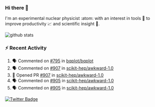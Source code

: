 ### Hi there 👋 

I'm an experimental nuclear physicist :atom: with an interest in tools :wrench: to improve productivity :chart_with_upwards_trend: and scientific insight :telescope:.

![github stats](https://github-readme-stats.vercel.app/api?username=agoose77&show_icons=true&hide_rank=true&hide_title=true&bg_color=30,e76445,904e95&text_color=efe3ec&icon_color=efe3ec)
<!--
**agoose77/agoose77** is a ✨ _special_ ✨ repository because its `README.md` (this file) appears on your GitHub profile.

Here are some ideas to get you started:

- 🔭 I’m currently working on ...
- 🌱 I’m currently learning ...
- 👯 I’m looking to collaborate on ...
- 🤔 I’m looking for help with ...
- 💬 Ask me about ...
- 📫 How to reach me: ...
- 😄 Pronouns: ...
- ⚡ Fun fact: ...
-->

### :zap: Recent Activity
<!--START_SECTION:activity-->
1. 🗣 Commented on [#795](https://github.com/bqplot/bqplot/issues/795) in [bqplot/bqplot](https://github.com/bqplot/bqplot)
2. 🗣 Commented on [#907](https://github.com/scikit-hep/awkward-1.0/issues/907) in [scikit-hep/awkward-1.0](https://github.com/scikit-hep/awkward-1.0)
3. 💪 Opened PR [#907](https://github.com/scikit-hep/awkward-1.0/pull/907) in [scikit-hep/awkward-1.0](https://github.com/scikit-hep/awkward-1.0)
4. 🗣 Commented on [#905](https://github.com/scikit-hep/awkward-1.0/issues/905) in [scikit-hep/awkward-1.0](https://github.com/scikit-hep/awkward-1.0)
5. 🗣 Commented on [#905](https://github.com/scikit-hep/awkward-1.0/issues/905) in [scikit-hep/awkward-1.0](https://github.com/scikit-hep/awkward-1.0)
<!--END_SECTION:activity-->


[![Twitter Badge](https://img.shields.io/twitter/follow/agoose77?style=flat-square&logo=Twitter&logoColor=white&color=cornflowerblue)](https://twitter.com/agoose77)
